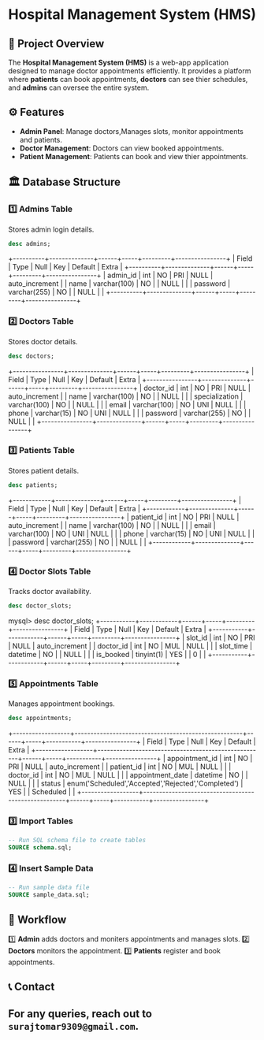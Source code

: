 # Hospital Management System (HMS)

## 📌 Project Overview
The **Hospital Management System (HMS)** is a web-app application designed to manage doctor appointments efficiently. It provides a platform where **patients** can book appointments, **doctors** can see thier schedules, and **admins** can oversee the entire system.

## ⚙️ Features
- **Admin Panel**: Manage doctors,Manages slots, monitor appointments and patients.
- **Doctor Management**: Doctors can view booked appointments.
- **Patient Management**: Patients can book and view thier appointments.

## 🏛 Database Structure
### **1️⃣ Admins Table**
Stores admin login details.
```sql
desc admins;
```
+----------+--------------+------+-----+---------+----------------+
| Field    | Type         | Null | Key | Default | Extra          |
+----------+--------------+------+-----+---------+----------------+
| admin_id | int          | NO   | PRI | NULL    | auto_increment |
| name     | varchar(100) | NO   |     | NULL    |                |
| password | varchar(255) | NO   |     | NULL    |                |
+----------+--------------+------+-----+---------+----------------+

### **2️⃣ Doctors Table**
Stores doctor details.
```sql
desc doctors;
```
+----------------+--------------+------+-----+---------+----------------+
| Field          | Type         | Null | Key | Default | Extra          |
+----------------+--------------+------+-----+---------+----------------+
| doctor_id      | int          | NO   | PRI | NULL    | auto_increment |
| name           | varchar(100) | NO   |     | NULL    |                |
| specialization | varchar(100) | NO   |     | NULL    |                |
| email          | varchar(100) | NO   | UNI | NULL    |                |
| phone          | varchar(15)  | NO   | UNI | NULL    |                |
| password       | varchar(255) | NO   |     | NULL    |                |
+----------------+--------------+------+-----+---------+----------------+

### **3️⃣ Patients Table**
Stores patient details.
```sql
desc patients;
```
+------------+--------------+------+-----+---------+----------------+
| Field      | Type         | Null | Key | Default | Extra          |
+------------+--------------+------+-----+---------+----------------+
| patient_id | int          | NO   | PRI | NULL    | auto_increment |
| name       | varchar(100) | NO   |     | NULL    |                |
| email      | varchar(100) | NO   | UNI | NULL    |                |
| phone      | varchar(15)  | NO   | UNI | NULL    |                |
| password   | varchar(255) | NO   |     | NULL    |                |
+------------+--------------+------+-----+---------+----------------+

### **4️⃣ Doctor Slots Table**
Tracks doctor availability.
```sql
desc doctor_slots;
```
mysql> desc doctor_slots;
+-----------+------------+------+-----+---------+----------------+
| Field     | Type       | Null | Key | Default | Extra          |
+-----------+------------+------+-----+---------+----------------+
| slot_id   | int        | NO   | PRI | NULL    | auto_increment |
| doctor_id | int        | NO   | MUL | NULL    |                |
| slot_time | datetime   | NO   |     | NULL    |                |
| is_booked | tinyint(1) | YES  |     | 0       |                |
+-----------+------------+------+-----+---------+----------------+

### **5️⃣ Appointments Table**
Manages appointment bookings.
```sql
desc appointments;
```
+------------------+-----------------------------------------------------+------+-----+-----------+----------------+
| Field            | Type                                                | Null | Key | Default   | Extra          |
+------------------+-----------------------------------------------------+------+-----+-----------+----------------+
| appointment_id   | int                                                 | NO   | PRI | NULL      | auto_increment |
| patient_id       | int                                                 | NO   | MUL | NULL      |                |
| doctor_id        | int                                                 | NO   | MUL | NULL      |                |
| appointment_date | datetime                                            | NO   |     | NULL      |                |
| status           | enum('Scheduled','Accepted','Rejected','Completed') | YES  |     | Scheduled |                |
+------------------+-----------------------------------------------------+------+-----+-----------+----------------+

### **3️⃣ Import Tables**
```sql
-- Run SQL schema file to create tables
SOURCE schema.sql;
```

### **4️⃣ Insert Sample Data**
```sql
-- Run sample data file
SOURCE sample_data.sql;
```

## 🔄 Workflow
1️⃣ **Admin** adds doctors and moniters appointments and manages slots.
2️⃣ **Doctors** monitors the appointment.
3️⃣ **Patients** register and book appointments.

## 📞 Contact
For any queries, reach out to `surajtomar9309@gmail.com`.
---



